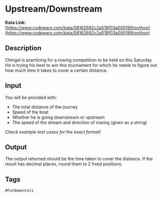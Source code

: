 # Upstream/Downstream

**Kata Link:** [https://www.codewars.com/kata/58162692c2a518f03a000189/python](https://www.codewars.com/kata/58162692c2a518f03a000189/python)

## Description

Chingel is practicing for a rowing competition to be held on this Saturday. He is trying his best to win this tournament for which he needs to figure out how much time it takes to cover a certain distance.

## Input

You will be provided with:
- The total distance of the journey
- Speed of the boat
- Whether he is going downstream or upstream
- The speed of the stream and direction of rowing (given as a string)

*Check example test cases for the exact format!*

## Output

The output returned should be the time taken to cover the distance. If the result has decimal places, round them to 2 fixed positions.

## Tags

`#Fundamentals`